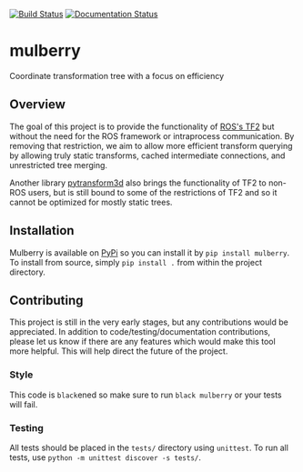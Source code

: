 [![Build Status](https://travis-ci.com/hdamron17/mulberry.svg?branch=master)](https://travis-ci.com/hdamron17/mulberry)
[![Documentation Status](https://readthedocs.org/projects/mulberry/badge/?version=latest)](https://mulberry.readthedocs.io/en/latest/?badge=latest)

# mulberry
Coordinate transformation tree with a focus on efficiency

## Overview
The goal of this project is to provide the functionality of [ROS's TF2](http://wiki.ros.org/tf2)
but without the need for the ROS framework or intraprocess communication.
By removing that restriction, we aim to allow more efficient transform querying by allowing
truly static transforms, cached intermediate connections, and unrestricted tree merging.

Another library [pytransform3d](https://pypi.org/project/pytransform3d/) also brings the
functionality of TF2 to non-ROS users, but is still bound to some of the restrictions of TF2
and so it cannot be optimized for mostly static trees.

## Installation
Mulberry is available on [PyPi](https://pypi.org/project/mulberry/) so you can install it by `pip install mulberry`. To install from source, simply `pip install .` from within the project directory.

## Contributing
This project is still in the very early stages, but any contributions would be appreciated.
In addition to code/testing/documentation contributions, please let us know if there are
any features which would make this tool more helpful. This will help direct the future
of the project.

### Style
This code is `black`ened so make sure to run `black mulberry` or your tests will fail.

### Testing
All tests should be placed in the `tests/` directory using `unittest`.
To run all tests, use `python -m unittest discover -s tests/`.
